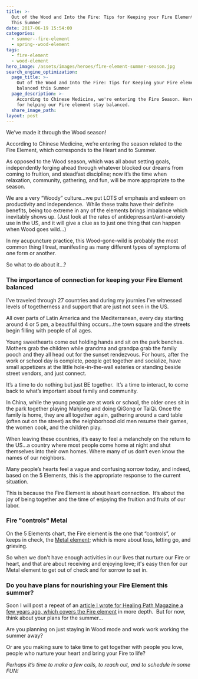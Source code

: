 ```yaml
---
title: >-
  Out of the Wood and Into the Fire: Tips for Keeping your Fire Element Balanced
  This Summer
date: 2017-06-19 15:54:00
categories:
  - summer--fire-element
  - spring--wood-element
tags:
  - fire-element
  - wood-element
hero_image: /assets/images/heroes/fire-element-summer-season.jpg
search_engine_optimization:
  page_title: >-
    Out of the Wood and Into the Fire: Tips for Keeping your Fire element
    balanced this Summer
  page_description: >-
    According to Chinese Medicine, we're entering the Fire Season. Here's tips
    for helping our Fire element stay balanced.
  share_image_path:
layout: post
---
```


We’ve made it through the Wood season!

According to Chinese Medicine, we’re entering the season related to the Fire Element, which corresponds to the Heart and to Summer.&nbsp;

As opposed to the Wood season, which was all about setting goals, independently forging ahead through whatever blocked our dreams from coming to fruition, and steadfast discipline; now it’s the time when relaxation, community, gathering, and fun, will be more appropriate to the season.

We are a very “Woody” culture…we put LOTS of emphasis and esteem on productivity and independence.&nbsp; While these traits have their definite benefits, being too extreme in any of the elements brings imbalance which inevitably shows up. (Just look at the rates of antidepressant/anti-anxiety use in the US, and it will give a clue as to just one thing that can happen when Wood goes wild…)&nbsp;

In my acupuncture practice, this Wood-gone-wild is probably the most common thing I treat, manifesting as many different types of symptoms of one form or another.

So what to do about it…?

### The importance of connection for keeping your Fire Element balanced

I’ve traveled through 27 countries and during my journies I’ve witnessed levels of togetherness and support that are just not seen in the US.&nbsp;

All over parts of Latin America and the Mediterranean, every day starting around 4 or 5 pm, a beautiful thing occurs…the town square and the streets begin filling with people of all ages.&nbsp;

Young sweethearts come out holding hands and sit on the park benches.&nbsp; Mothers grab the children while grandma and grandpa grab the family pooch and they all head out for the sunset rendezvous. For hours, after the work or school day is complete, people get together and socialize, have small appetizers at the little hole-in-the-wall eateries or standing beside street vendors, and just connect.&nbsp;

It’s a time to do nothing but just BE together.&nbsp; It’s a time to interact, to come back to what’s important about family and community.

In China, while the young people are at work or school, the older ones sit in the park together playing Mahjong and doing QiGong or TaiQi. Once the family is home, they are all together again, gathering around a card table (often out on the street) as the neighborhood old men resume their games, the women cook, and the children play.

When leaving these countries, it’s easy to feel a melancholy on the return to the US…a country where most people come home at night and shut themselves into their own homes. Where many of us don’t even know the names of our neighbors.&nbsp;

Many people’s hearts feel a vague and confusing sorrow today, and indeed, based on the 5 Elements, this is the appropriate response to the current situation.

This is because the Fire Element is about heart connection.&nbsp; It’s about the joy of being together and the time of enjoying the fruition and fruits of our labor.&nbsp;

### Fire "controls" Metal

On the 5 Elements chart, the Fire element is the one that “controls”, or keeps in check, the [Metal element](/2016/11/05/metal-season-the-time-for-learning-about-letting-go-but-that-whats-of-value-remains/); which is more about loss, letting go, and grieving.&nbsp;

So when we don't have enough activities in our lives that nurture our Fire or heart, and that are about receiving and enjoying love; it's easy then for our Metal element to get out of check and for sorrow to set in.

### Do you have plans for nourishing your Fire Element this summer?

Soon I will post a repeat of an [article I wrote for Healing Path Magazine a few years ago, which covers the Fire element](http://www.wisdomwaysacupuncture.com/2017/05/23/into-the-fire-we-go-more-tips-from-an-acupuncturist-for-staying-balanced-in-summer/) in more depth.&nbsp; But for now, think about your plans for the summer…

Are you planning on just staying in Wood mode and work work working the summer away?&nbsp;

Or are you making sure to take time to get together with people you love, people who nurture your heart and bring your Fire to life?

*Perhaps it’s time to make a few calls, to reach out, and to schedule in some FUN!*